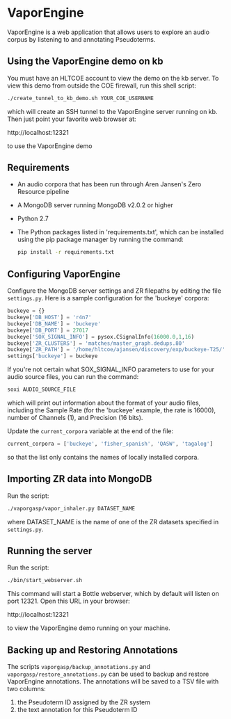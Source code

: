 VaporEngine
===========

VaporEngine is a web application that allows users to explore an audio
corpus by listening to and annotating Pseudoterms.


Using the VaporEngine demo on kb
---------------------------------

You must have an HLTCOE account to view the demo on the kb server.
To view this demo from outside the COE firewall, run this shell script:

```bash
./create_tunnel_to_kb_demo.sh YOUR_COE_USERNAME
```

which will create an SSH tunnel to the VaporEngine server running on
kb.  Then just point your favorite web browser at:

  http://localhost:12321

to use the VaporEngine demo


Requirements
------------

* An audio corpora that has been run through Aren Jansen's Zero Resource pipeline
* A MongoDB server running MongoDB v2.0.2 or higher
* Python 2.7
* The Python packages listed in 'requirements.txt', which can be installed
  using the pip package manager by running the command:

    ```bash
    pip install -r requirements.txt
    ```


Configuring VaporEngine
-----------------------

Configure the MongoDB server settings and ZR filepaths by editing the
file ```settings.py```.  Here is a sample configuration for the
'buckeye' corpora:

```python
buckeye = {}
buckeye['DB_HOST'] = 'r4n7'
buckeye['DB_NAME'] = 'buckeye'
buckeye['DB_PORT'] = 27017
buckeye['SOX_SIGNAL_INFO'] = pysox.CSignalInfo(16000.0,1,16)
buckeye['ZR_CLUSTERS'] = 'matches/master_graph.dedups.80'
buckeye['ZR_PATH'] = '/home/hltcoe/ajansen/discovery/exp/buckeye-T25/'
settings['buckeye'] = buckeye
```

If you're not certain what SOX_SIGNAL_INFO parameters to use for your
audio source files, you can run the command:

```bash
soxi AUDIO_SOURCE_FILE
```

which will print out information about the format of your audio files,
including the Sample Rate (for the 'buckeye' example, the rate is
16000), number of Channels (1), and Precision (16 bits).

Update the ```current_corpora``` variable at the end of the file:

```python
current_corpora = ['buckeye', 'fisher_spanish', 'QASW', 'tagalog']
```

so that the list only contains the names of locally installed corpora.


Importing ZR data into MongoDB
------------------------------

Run the script:

```bash
./vaporgasp/vapor_inhaler.py DATASET_NAME
```

where DATASET_NAME is the name of one of the ZR datasets specified in
`settings.py`.


Running the server
------------------

Run the script:

```bash
./bin/start_webserver.sh
```

This command will start a Bottle webserver, which by default will
listen on port 12321.  Open this URL in your browser:

  http://localhost:12321

to view the VaporEngine demo running on your machine.


Backing up and Restoring Annotations
------------------------------------

The scripts ```vaporgasp/backup_annotations.py```
and ```vaporgasp/restore_annotations.py``` can be used to backup and
restore VaporEngine annotations.  The annotations will be saved to a
TSV file with two columns:

1. the Pseudoterm ID assigned by the ZR system
2. the text annotation for this Pseudoterm ID
